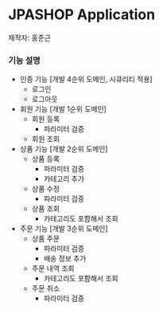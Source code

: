 # JPASHOP Application

제작자: 홍준근

### 기능 설명
+ 인증 기능 [개발 4순위 도메인, 시큐리티 적용]
  + 로그인
  + 로그아웃
+ 회원 기능 [개발 1순위 도메인]
  + 회원 등록
    + 파라미터 검증
  + 회원 조회
+ 상품 기능 [개발 2순위 도메인]
  + 상품 등록
    + 파라미터 검증
    + 카테고리 추가
  + 상품 수정
    + 파라미터 검증
  + 상품 조회
    + 카테고리도 포함해서 조회
+ 주문 기능 [개발 3순위 도메인]
  + 상품 주문
    + 파라미터 검증
    + 배송 정보 추가
  + 주문 내역 조회
    + 카테고리도 포함해서 조회
  + 주문 취소
    + 파라미터 검증
